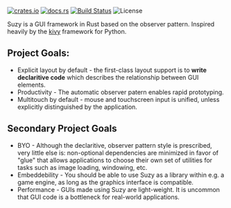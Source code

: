 
[![crates.io](https://img.shields.io/crates/v/suzy.svg)](https://crates.io/crates/suzy)
[![docs.rs](https://docs.rs/suzy/badge.svg)](https://docs.rs/suzy/)
[![Build Status](https://github.com/geeklint/suzy/workflows/Rust/badge.svg)](https://github.com/geeklint/suzy/actions)
![License](https://img.shields.io/crates/l/suzy?color=blueviolet)

Suzy is a GUI framework in Rust based on the observer pattern.
Inspired heavily by the [kivy](https://kivy.org/#home) framework for Python.

## Project Goals:
* Explicit layout by default - the first-class layout support is to **write
  declaritive code** which describes the relationship between GUI elements.
* Productivity - The automatic observer patern enables rapid prototyping.
* Multitouch by default - mouse and touchscreen input is unified, unless
  explicitly distinguished by the application.

## Secondary Project Goals
* BYO - Although the declaritive, observer pattern style is prescribed, very
  little else is: non-optional dependencies are minimized in favor of "glue"
  that allows applications to choose their own set of utilities for tasks
  such as image loading, windowing, etc.
* Embeddebility - You should be able to use Suzy as a library within
  e.g. a game engine, as long as the graphics interface is compatible.
* Performance - GUIs made using Suzy are light-weight.
  It is uncommon that GUI code is a bottleneck for real-world
  applications.
